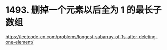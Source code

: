 # 1493. 删掉一个元素以后全为 1 的最长子数组

https://leetcode-cn.com/problems/longest-subarray-of-1s-after-deleting-one-element/